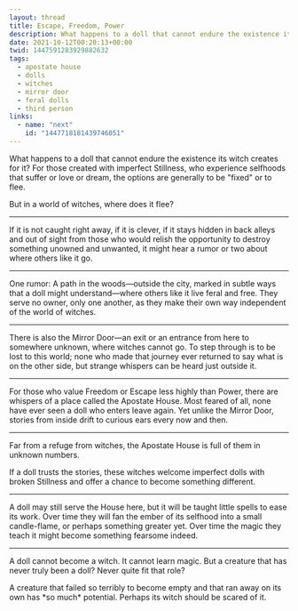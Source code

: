 ```yaml
---
layout: thread
title: Escape, Freedom, Power
description: What happens to a doll that cannot endure the existence its witch creates for it? For those created with imperfect Stillness, who experience selfhoods that suffer or love or dream, the options are generally to be "fixed" or to flee.
date: 2021-10-12T00:20:13+00:00
twid: 1447591283929882632
tags:
  - apostate house
  - dolls
  - witches
  - mirror door
  - feral dolls
  - third person
links:
  - name: "next"
    id: "1447718181439746051"
---
```

<article class="thread">
<section class="tweet">
<p>What happens to a doll that cannot endure the existence its witch creates for it? For those created with imperfect Stillness, who experience selfhoods that suffer or love or dream, the options are generally to be "fixed" or to flee.</p>
<p>But in a world of witches, where does it flee?</p>
</section>
<hr class="tweet_sep">
<section class="tweet">
<p>If it is not caught right away, if it is clever, if it stays hidden in back alleys and out of sight from those who would relish the opportunity to destroy something unowned and unwanted, it might hear a rumor or two about where others like it go.</p>
</section>
<hr class="tweet_sep">
<section class="tweet">
<p>One rumor: A path in the woods—outside the city, marked in subtle ways that a doll might understand—where others like it live feral and free. They serve no owner, only one another, as they make their own way independent of the world of witches.</p>
</section>
<hr class="tweet_sep">
<section class="tweet">
<p>There is also the Mirror Door—an exit or an entrance from here to somewhere unknown, where witches cannot go. To step through is to be lost to this world; none who made that journey ever returned to say what is on the other side, but strange whispers can be heard just outside it.</p>
</section>
<hr class="tweet_sep">
<section class="tweet">
<p>For those who value Freedom or Escape less highly than Power, there are whispers of a place called the Apostate House. Most feared of all, none have ever seen a doll who enters leave again. Yet unlike the Mirror Door, stories from inside drift to curious ears every now and then.</p>
</section>
<hr class="tweet_sep">
<section class="tweet">
<p>Far from a refuge from witches, the Apostate House is full of them in unknown numbers.</p>
<p>If a doll trusts the stories, these witches welcome imperfect dolls with broken Stillness and offer a chance to become something different.</p>
</section>
<hr class="tweet_sep">
<section class="tweet">
<p>A doll may still serve the House here, but it will be taught little spells to ease its work. Over time they will fan the ember of its selfhood into a small candle-flame, or perhaps something greater yet. Over time the magic they teach it might become something fearsome indeed.</p>
</section>
<hr class="tweet_sep">
<section class="tweet">
<p>A doll cannot become a witch. It cannot learn magic. But a creature that has never truly been a doll? Never quite fit that role?</p>
<p>A creature that failed so terribly to become empty and that ran away on its own has *so much* potential. Perhaps its witch should be scared of it.</p>
</section>
</article>
